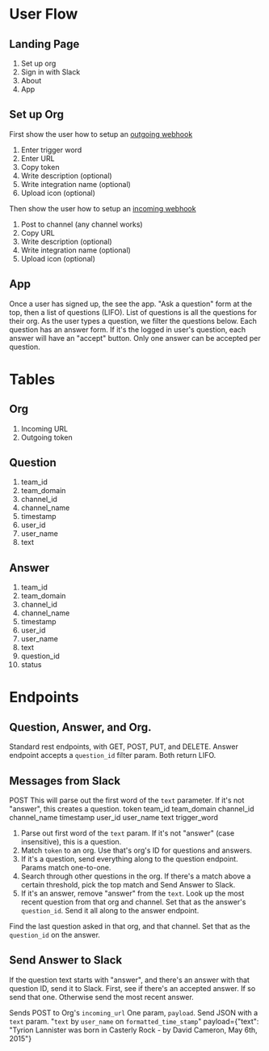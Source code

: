 # User Flow
## Landing Page
1. Set up org
2. Sign in with Slack
3. About
4. App

## Set up Org
First show the user how to setup an [outgoing webhook](https://hobz.slack.com/services/new/outgoing-webhook)
1. Enter trigger word
2. Enter URL
3. Copy token
4. Write description (optional)
5. Write integration name (optional)
6. Upload icon (optional)

Then show the user how to setup an [incoming webhook](https://hobz.slack.com/services/new/incoming-webhook)
1. Post to channel (any channel works)
2. Copy URL
3. Write description (optional)
4. Write integration name (optional)
5. Upload icon (optional)

## App
Once a user has signed up, the see the app. "Ask a question" form at the top, then a list of questions (LIFO).
List of questions is all the questions for their org.
As the user types a question, we filter the questions below.
Each question has an answer form. If it's the logged in user's question, each answer will have an "accept" button.
Only one answer can be accepted per question.

# Tables
## Org
1. Incoming URL
2. Outgoing token

## Question
1. team_id
2. team_domain
3. channel_id
4. channel_name
5. timestamp
6. user_id
7. user_name
8. text

## Answer
1. team_id
2. team_domain
3. channel_id
4. channel_name
5. timestamp
6. user_id
7. user_name
8. text
9. question_id
10. status

# Endpoints
## Question, Answer, and Org.
Standard rest endpoints, with GET, POST, PUT, and DELETE.
Answer endpoint accepts a ``question_id`` filter param.
Both return LIFO.

## Messages from Slack
POST
This will parse out the first word of the ``text`` parameter.
If it's not "answer", this creates a question.
token
team_id
team_domain
channel_id
channel_name
timestamp
user_id
user_name
text
trigger_word

1. Parse out first word of the ``text`` param. If it's not "answer" (case insensitive), this is a question.
2. Match ``token`` to an org. Use that's org's ID for questions and answers.
3. If it's a question, send everything along to the question endpoint. Params match one-to-one.
  1. Search through other questions in the org.
  If there's a match above a certain threshold, pick the top match and Send Answer to Slack.
4. If it's an answer, remove "answer" from the ``text``. Look up the most recent question from that org and channel.
Set that as the answer's ``question_id``. Send it all along to the answer endpoint.

Find the last question asked in that org, and that channel. Set that as the ``question_id`` on the answer.

## Send Answer to Slack
If the question text starts with "answer", and there's an answer with that question ID, send it to Slack.
First, see if there's an accepted answer. If so send that one. Otherwise send the most recent answer.

Sends POST to Org's ``incoming_url``
One param, ``payload``. Send JSON with a ``text`` param.
"``text`` by ``user_name`` on ``formatted_time_stamp``"
payload={"text": "Tyrion Lannister was born in Casterly Rock - by David Cameron, May 6th, 2015"}
